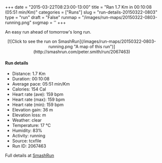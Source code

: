 +++
date = "2015-03-22T08:23:00-13:00"
title = "Ran 1.7 Km in 00:10:08 (05:51 min/Km)"
categories = ["Runs"]
slug = "run-details-20150322-0803"
type = "run"
draft = "False"
runmap = "/images/run-maps/20150322-0803-running.png"
svgmap = '<polyline points="59 43, 60 42, 60 41, 63 39, 65 37, 66 35, 68 33, 69 31, 71 29, 72 26, 73 24, 77 25, 79 27, 85 29, 88 29, 91 31, 94 32, 99 34, 100 36, 99 38, 98 40, 98 43, 97 45, 94 46, 92 48, 92 51, 93 55, 93 57, 93 59, 91 61, 90 63, 89 68, 88 68, 87 70, 85 73, 84 75, 83 76, 80 76, 77 75, 74 74, 68 72, 65 72, 62 72, 58 71, 52 69, 49 68, 46 67, 43 66, 40 66, 37 65, 30 64, 27 63, 18 61, 15 61, 12 60, 9 59, 6 59, 3 60, 3 60, 0 59, 0 56, 0 51, 1 49, 2 47, 4 45, 7 43, 9 41, 15 39, 18 38, 26 35, 28 33, 30 32, 33 31, 36 30, 43 29, 46 29, 55 27, 58 27, 64 26, 67 26, 68 29, 67 31, 63 37, 61 39, 60 41, 58 47, 56 49, 55 51, 54 53, 54 53">'
+++

An easy run ahead of tomorrow's long run. 

<!--more-->

<center>
[![Click to see the run on SmashRun](/images/run-maps/20150322-0803-running.png "A map of this run")](http://smashrun.com/peter.smith/run/2067463)
</center>

#### Run details

* Distance: 1.7 Km
* Duration: 00:10:08
* Average pace: 05:51 min/Km
* Calories: 154 Cal
* Heart rate (ave): 159 bpm
* Heart rate (max): 159 bpm
* Heart rate (min): 159 bpm
* Elevation gain: 36 m
* Elevation loss:  m
* Weather: clear
* Temperature: 17 &deg;C
* Humidity: 83%
* Activity: running
* Source: tcxfile
* Run ID: 2067463

Full details at [SmashRun](http://smashrun.com/peter.smith/run/2067463)